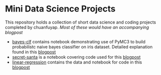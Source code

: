 # Mini Data Science Projects
This repository holds a collection of short data science and coding projects completed by chuanfuyap. _Most of these would have an accompanying blogpost_

* [bayes-clf](https://github.com/chuanfuyap/mini-ds-projects/tree/main/bayes-clf) contains notebook demonstrating use of PyMC3 to build probabilistc naive bayes classifier on iris dataset. Detailed explanation found in this [blogpost](https://chuanfuyap.github.io/2021/04/30/bayes-clf/)
* [secret-santa](https://github.com/chuanfuyap/mini-ds-projects/tree/main/secret-santa) is a notebook covering code used for this [blogpost](https://chuanfuyap.github.io/2021/11/30/secret-santa/)
* [linear-regression](https://github.com/chuanfuyap/mini-ds-projects/tree/main/linear-regression) contains the data and notebook for code in this [blogpost](https://chuanfuyap.github.io/2022/12/11/linearregression/)
